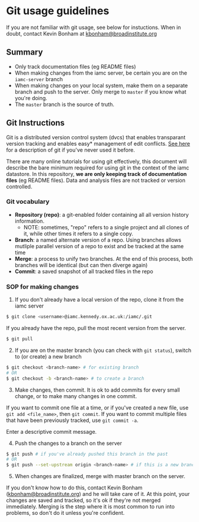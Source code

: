 # Git usage guidelines

If you are not familiar with git usage, see below for instuctions. When in doubt,
contact Kevin Bonham at kbonham@broadinstitute.org

## Summary

- Only track documentation files (eg README files)
- When making changes from the iamc server, be certain you are on the `iamc-server` branch
- When making changes on your local system, make them on a separate branch and push to the server. Only merge to `master` if you know what you're doing.
- The `master` branch is the source of truth.

## Git Instructions

Git is a distributed version control system (dvcs) that enables transparant
version tracking and enables easy* management of edit conflicts. [See here][1]
for a description of git if you've never used it before.

There are many online tutorials for using git effectively, this document will
describe the bare minimum required for using git in the context of the iamc
datastore. In this repository, **we are only keeping track of documentation files**
(eg README files). Data and analysis files are not tracked or version controlled.

### Git vocabulary

- **Repository (repo)**: a git-enabled folder containing all all version history information.
    - NOTE: sometimes, "repo" refers to a single project and all clones of it, while other times it refers to a single copy.
- **Branch**: a named alternate version of a repo. Using branches allows mutliple parallel version of a repo to exist and be tracked at the same time
- **Merge**: a process to unify two branches. At the end of this process, both branches will be identical (but can then diverge again)
- **Commit**: a saved snapshot of all tracked files in the repo

### SOP for making changes

1) If you don't already have a local version of the repo, clone it from the iamc server

```sh
$ git clone <username>@iamc.kennedy.ox.ac.uk:/iamc/.git
```

If you already have the repo, pull the most recent version from the server.

```sh
$ git pull
```

2) If you are on the master branch (you can check with `git status`), switch to (or create) a new branch

```sh
$ git checkout <branch-name> # for existing branch
# OR
$ git checkout -b <branch-name> # to create a branch
```

3) Make changes, then commit. It is ok to add commits for every small change, or to make many changes in one commit.

If you want to commit one file at a time, or if you've created a new file, use
`git add <file_name>`, then `git commit`. If you want to commit multiple files
that have been previously tracked, use `git commit -a`.

Enter a descriptive commit message.

4) Push the changes to a branch on the server

```sh
$ git push # if you've already pushed this branch in the past
# OR
$ git push --set-upstream origin <branch-name> # if this is a new branch
```

5) When changes are finalized, merge with master branch on the server.

If you don't know how to do this, contact Kevin Bonham (kbonham@broadinstitute.org)
and he will take care of it. At this point, your changes are saved and tracked,
so it's ok if they're not merged immediately. Merging is the step where it is
most common to run into problems, so don't do it unless you're confident.



[1]: https://blog.red-badger.com/blog/2016/11/29/gitgithub-in-plain-english
